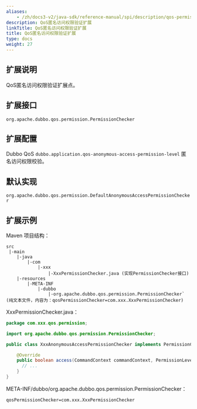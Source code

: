 ```yaml
---
aliases:
    - /zh/docs3-v2/java-sdk/reference-manual/spi/description/qos-permission/
description: QoS匿名访问权限验证扩展
linkTitle: QoS匿名访问权限验证扩展
title: QoS匿名访问权限验证扩展
type: docs
weight: 27
---
```



## 扩展说明

QoS匿名访问权限验证扩展点。

## 扩展接口

`org.apache.dubbo.qos.permission.PermissionChecker`

## 扩展配置


Dubbo QoS `dubbo.application.qos-anonymous-access-permission-level` 匿名访问权限校验。

## 默认实现

`org.apache.dubbo.qos.permission.DefaultAnonymousAccessPermissionChecker`

## 扩展示例

Maven 项目结构：

```
src
 |-main
    |-java
        |-com
            |-xxx
                |-XxxPermissionChecker.java (实现PermissionChecker接口)
    |-resources
        |-META-INF
            |-dubbo
                |-org.apache.dubbo.qos.permission.PermissionChecker` (纯文本文件，内容为：qosPermissionChecker=com.xxx.XxxPermissionChecker)
```

XxxPermissionChecker.java：

```java
package com.xxx.qos.permission;

import org.apache.dubbo.qos.permission.PermissionChecker;

public class XxxAnonymousAccessPermissionChecker implements PermissionChecker {

    @Override
    public boolean access(CommandContext commandContext, PermissionLevel defaultCmdRequiredPermissionLevel) {
      // ...
    }
}
```

META-INF/dubbo/org.apache.dubbo.qos.permission.PermissionChecker：

```properties
qosPermissionChecker=com.xxx.XxxPermissionChecker
```